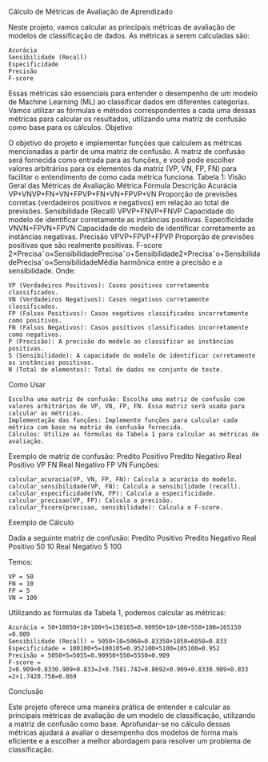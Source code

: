 Cálculo de Métricas de Avaliação de Aprendizado

Neste projeto, vamos calcular as principais métricas de avaliação de modelos de classificação de dados. As métricas a serem calculadas são:

    Acurácia
    Sensibilidade (Recall)
    Especificidade
    Precisão
    F-score

Essas métricas são essenciais para entender o desempenho de um modelo de Machine Learning (ML) ao classificar dados em diferentes categorias. Vamos utilizar as fórmulas e métodos correspondentes a cada uma dessas métricas para calcular os resultados, utilizando uma matriz de confusão como base para os cálculos.
Objetivo

O objetivo do projeto é implementar funções que calculem as métricas mencionadas a partir de uma matriz de confusão. A matriz de confusão será fornecida como entrada para as funções, e você pode escolher valores arbitrários para os elementos da matriz (VP, VN, FP, FN) para facilitar o entendimento de como cada métrica funciona.
Tabela 1: Visão Geral das Métricas de Avaliação
Métrica	Fórmula	Descrição
Acurácia	VP+VNVP+FN+VN+FPVP+FN+VN+FPVP+VN​	Proporção de previsões corretas (verdadeiros positivos e negativos) em relação ao total de previsões.
Sensibilidade (Recall)	VPVP+FNVP+FNVP​	Capacidade do modelo de identificar corretamente as instâncias positivas.
Especificidade	VNVN+FPVN+FPVN​	Capacidade do modelo de identificar corretamente as instâncias negativas.
Precisão	VPVP+FPVP+FPVP​	Proporção de previsões positivas que são realmente positivas.
F-score	2×Precisa˜o×SensibilidadePrecisa˜o+Sensibilidade2×Precisa˜o+SensibilidadePrecisa˜o×Sensibilidade​	Média harmônica entre a precisão e a sensibilidade.
Onde:

    VP (Verdadeiros Positivos): Casos positivos corretamente classificados.
    VN (Verdadeiros Negativos): Casos negativos corretamente classificados.
    FP (Falsos Positivos): Casos negativos classificados incorretamente como positivos.
    FN (Falsos Negativos): Casos positivos classificados incorretamente como negativos.
    P (Precisão): A precisão do modelo ao classificar as instâncias positivas.
    S (Sensibilidade): A capacidade do modelo de identificar corretamente as instâncias positivas.
    N (Total de elementos): Total de dados no conjunto de teste.

Como Usar

    Escolha uma matriz de confusão: Escolha uma matriz de confusão com valores arbitrários de VP, VN, FP, FN. Essa matriz será usada para calcular as métricas.
    Implementação das funções: Implemente funções para calcular cada métrica com base na matriz de confusão fornecida.
    Cálculos: Utilize as fórmulas da Tabela 1 para calcular as métricas de avaliação.

Exemplo de matriz de confusão:
	Predito Positivo	Predito Negativo
Real Positivo	VP	FN
Real Negativo	FP	VN
Funções:

    calcular_acuracia(VP, VN, FP, FN): Calcula a acurácia do modelo.
    calcular_sensibilidade(VP, FN): Calcula a sensibilidade (recall).
    calcular_especificidade(VN, FP): Calcula a especificidade.
    calcular_precisao(VP, FP): Calcula a precisão.
    calcular_fscore(precisao, sensibilidade): Calcula o F-score.

Exemplo de Cálculo

Dada a seguinte matriz de confusão:
	Predito Positivo	Predito Negativo
Real Positivo	50	10
Real Negativo	5	100

Temos:

    VP = 50
    FN = 10
    FP = 5
    VN = 100

Utilizando as fórmulas da Tabela 1, podemos calcular as métricas:

    Acurácia = 50+10050+10+100+5=150165=0.90950+10+100+550+100​=165150​=0.909
    Sensibilidade (Recall) = 5050+10=5060=0.83350+1050​=6050​=0.833
    Especificidade = 100100+5=100105=0.952100+5100​=105100​=0.952
    Precisão = 5050+5=5055=0.90950+550​=5550​=0.909
    F-score = 2×0.909×0.8330.909+0.833=2×0.7581.742=0.8692×0.909+0.8330.909×0.833​=2×1.7420.758​=0.869

Conclusão

Este projeto oferece uma maneira prática de entender e calcular as principais métricas de avaliação de um modelo de classificação, utilizando a matriz de confusão como base. Aprofundar-se no cálculo dessas métricas ajudará a avaliar o desempenho dos modelos de forma mais eficiente e a escolher a melhor abordagem para resolver um problema de classificação.
